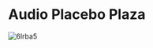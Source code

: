 # Audio Placebo Plaza

![6lrba5](https://user-images.githubusercontent.com/62904649/177200750-e5f9bd3a-ddff-4879-af6e-5f7bb535c49f.gif)
